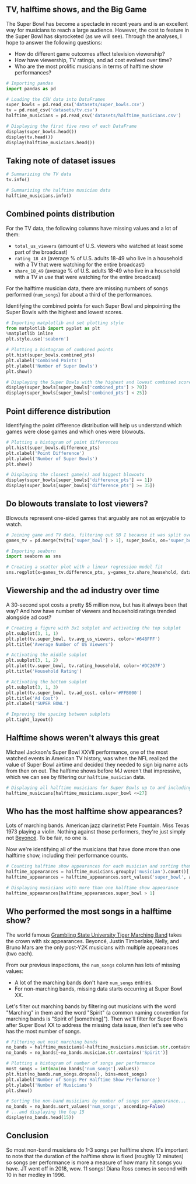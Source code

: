 
## TV, halftime shows, and the Big Game

The Super Bowl has become a spectacle in recent years and is an excellent way for musicians to reach a large audience. However, the cost to feature in the Super Bowl has skyrocketed (as we will see). Through the analyses, I hope to answer the following questions:

<ul>
<li>How do different game outcomes affect television viewership?</li>
<li>How have viewership, TV ratings, and ad cost evolved over time?</li>
<li>Who are the most prolific musicians in terms of halftime show performances?</li>
</ul>


```python
# Importing pandas
import pandas as pd

# Loading the CSV data into DataFrames
super_bowls = pd.read_csv('datasets/super_bowls.csv')
tv = pd.read_csv('datasets/tv.csv')
halftime_musicians = pd.read_csv('datasets/halftime_musicians.csv')

# Displaying the first five rows of each DataFrame
display(super_bowls.head())
display(tv.head())
display(halftime_musicians.head())
```


## Taking note of dataset issues

```python
# Summarizing the TV data
tv.info()

# Summarizing the halftime musician data
halftime_musicians.info()
```

## Combined points distribution
<p>For the TV data, the following columns have missing values and a lot of them:</p>
<ul>
<li><code>total_us_viewers</code> (amount of U.S. viewers who watched at least some part of the broadcast)</li>
<li><code>rating_18_49</code> (average % of U.S. adults 18-49 who live in a household with a TV that were watching for the entire broadcast)</li>
<li><code>share_18_49</code> (average % of U.S. adults 18-49 who live in a household with a TV <em>in use</em> that were watching for the entire broadcast)</li>
</ul>
<p>For the halftime musician data, there are missing numbers of songs performed (<code>num_songs</code>) for about a third of the performances.</p>

<p>Identifying the combined points for each Super Bowl and pinpointing the Super Bowls with the highest and lowest scores.</p>


```python
# Importing matplotlib and set plotting style
from matplotlib import pyplot as plt
%matplotlib inline
plt.style.use('seaborn')

# Plotting a histogram of combined points
plt.hist(super_bowls.combined_pts)
plt.xlabel('Combined Points')
plt.ylabel('Number of Super Bowls')
plt.show()

# Displaying the Super Bowls with the highest and lowest combined scores
display(super_bowls[super_bowls['combined_pts'] > 70])
display(super_bowls[super_bowls['combined_pts'] < 25])
```



## Point difference distribution
<p>Identifying the point difference distribution will help us understand which games were close games and which ones were blowouts.</p>


```python
# Plotting a histogram of point differences
plt.hist(super_bowls.difference_pts)
plt.xlabel('Point Difference')
plt.ylabel('Number of Super Bowls')
plt.show()

# Displaying the closest game(s) and biggest blowouts
display(super_bowls[super_bowls['difference_pts'] == 1])
display(super_bowls[super_bowls['difference_pts'] >= 35])
```

## Do blowouts translate to lost viewers?
Blowouts represent one-sided games that arguably are not as enjoyable to watch.


```python
# Joining game and TV data, filtering out SB I because it was split over two networks
games_tv = pd.merge(tv[tv['super_bowl'] > 1], super_bowls, on='super_bowl')

# Importing seaborn
import seaborn as sns

# Creating a scatter plot with a linear regression model fit
sns.regplot(x=games_tv.difference_pts, y=games_tv.share_household, data=games_tv)
```
## Viewership and the ad industry over time
<p>A 30-second spot costs a pretty $5 million now, but has it always been that way? And how have number of viewers and household ratings trended alongside ad cost?</p>


```python
# Creating a figure with 3x1 subplot and activating the top subplot
plt.subplot(3, 1, 1)
plt.plot(tv.super_bowl, tv.avg_us_viewers, color='#648FFF')
plt.title('Average Number of US Viewers')

# Activating the middle subplot
plt.subplot(3, 1, 2)
plt.plot(tv.super_bowl, tv.rating_household, color='#DC267F')
plt.title('Household Rating')

# Activating the bottom subplot
plt.subplot(3, 1, 3)
plt.plot(tv.super_bowl, tv.ad_cost, color='#FFB000')
plt.title('Ad Cost')
plt.xlabel('SUPER BOWL')

# Improving the spacing between subplots
plt.tight_layout()
```

## Halftime shows weren't always this great
<p>Michael Jackson's Super Bowl XXVII performance, one of the most watched events in American TV history, was when the NFL realized the value of Super Bowl airtime and decided they needed to sign big name acts from then on out. The halftime shows before MJ weren't that impressive, which we can see by filtering our <code>halftime_musician</code> data.</p>


```python
# Displaying all halftime musicians for Super Bowls up to and including Super Bowl XXVII
halftime_musicians[halftime_musicians.super_bowl <=27]
```

## Who has the most halftime show appearances?
<p>Lots of marching bands. American jazz clarinetist Pete Fountain. Miss Texas 1973 playing a violin. Nothing against those performers, they're just simply not <a href="https://www.youtube.com/watch?v=suIg9kTGBVI">Beyoncé</a>. To be fair, no one is.</p>
<p>Now we're identifying all of the musicians that have done more than one halftime show, including their performance counts.</p>


```python
# Counting halftime show appearances for each musician and sorting them from most to least
halftime_appearances = halftime_musicians.groupby('musician').count()['super_bowl'].reset_index()
halftime_appearances = halftime_appearances.sort_values('super_bowl', ascending=False)

# Displaying musicians with more than one halftime show appearance
halftime_appearances[halftime_appearances.super_bowl > 1]
```


## Who performed the most songs in a halftime show?
<p>The world famous <a href="https://www.youtube.com/watch?v=RL_3oqpHiDg">Grambling State University Tiger Marching Band</a> takes the crown with six appearances. Beyoncé, Justin Timberlake, Nelly, and Bruno Mars are the only post-Y2K musicians with multiple appearances (two each).</p>
<p>From our previous inspections, the <code>num_songs</code> column has lots of missing values:</p>
<ul>
<li>A lot of the marching bands don't have <code>num_songs</code> entries.</li>
<li>For non-marching bands, missing data starts occurring at Super Bowl XX.</li>
</ul>
<p>Let's filter out marching bands by filtering out musicians with the word "Marching" in them and the word "Spirit" (a common naming convention for marching bands is "Spirit of [something]"). Then we'll filter for Super Bowls after Super Bowl XX to address the missing data issue, <em>then</em> let's see who has the most number of songs.</p>


```python
# Filtering out most marching bands
no_bands = halftime_musicians[~halftime_musicians.musician.str.contains('Marching')]
no_bands = no_bands[~no_bands.musician.str.contains('Spirit')]

# Plotting a histogram of number of songs per performance
most_songs = int(max(no_bands['num_songs'].values))
plt.hist(no_bands.num_songs.dropna(), bins=most_songs)
plt.xlabel('Number of Songs Per Halftime Show Performance')
plt.ylabel('Number of Musicians')
plt.show()

# Sorting the non-band musicians by number of songs per appearance...
no_bands = no_bands.sort_values('num_songs', ascending=False)
# ...and displaying the top 15
display(no_bands.head(15))
```


## Conclusion
<p>So most non-band musicians do 1-3 songs per halftime show. It's important to note that the duration of the halftime show is fixed (roughly 12 minutes) so songs per performance is more a measure of how many hit songs you have. JT went off in 2018, wow. 11 songs! Diana Ross comes in second with 10 in her medley in 1996.</p>
